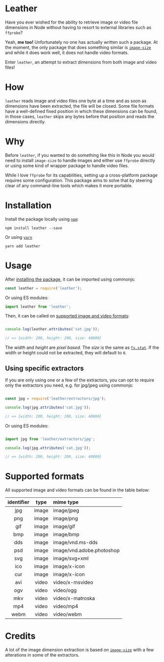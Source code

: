 # Leather

Have you ever wished for the ability to retrieve image or video file dimensions
in Node without having to resort to external libraries such as `ffprobe`?

Yeah, **me too!** Unfortunately no one has actually written such a package.
At the moment, the only package that does something similar is
[`image-size`](https://www.npmjs.com/package/image-size)
and while it does work well, it does not handle video formats.

Enter `leather`, an attempt to extract dimensions from both image and
video files!

# How

`leather` reads image and video files one byte at a time and as soon
as dimensions have been extracted, the file will be closed. Some file
formats have a well-defined fixed position in which these dimensions
can be found, in those cases, `leather` skips any bytes before that
position and reads the dimensions directly.

# Why

Before `leather`, if you wanted to do something like this in Node
you would need to install `image-size` to handle images and either
use `ffprobe` directly or using some kind of wrapper package to
handle video files.

While I love `ffprobe` for its capabilities, setting up a cross-platform
package requires some configuration. This package aims to solve that
by steering clear of any command-line tools which makes it more portable.

# Installation

Install the package locally using [`npm`](https://www.npmjs.com/):

```shell
npm install leather --save
```

Or using [`yarn`](https://yarnpkg.com/)

```shell
yarn add leather
```

# Usage

After [installing the package](#installation), it can be imported using commonjs:

```javascript
const leather = require('leather');
```

Or using ES modules:

```javascript
import leather from 'leather';
```

Then, it can be called on [supported image and video formats](#supported-formats):

```javascript

console.log(leather.attributes('cat.jpg'));

// => {width: 200, height: 200, size: 40000}
```

The _width_ and _height_ are _pixel based_. The _size_ is the same as
[`fs.stat`](https://nodejs.org/api/fs.html#fsstatpath-options-callback).
If the width or height could not be extracted, they will default to `0`.

## Using specific extractors

If you are only using one or a few of the extractors, you can opt to
require only the extractors you need, e.g. for jpg/jpeg using commonjs:

```javascript

const jpg = require('leather/extractors/jpg');

console.log(jpg.attributes('cat.jpg'));

// => {width: 200, height: 200, size: 40000}
```

Or using ES modules:

```javascript

import jpg from 'leather/extractors/jpg';

console.log(jpg.attributes('cat.jpg'));

// => {width: 200, height: 200, size: 40000}
```

# Supported formats

All supported image and video formats can be found in the table below:

| identifier | type  | mime type                 |
|:----------:|:-----:|:--------------------------|
|    jpg     | image | image/jpeg                |
|    png     | image | image/png                 |
|    gif     | image | image/gif                 |
|    bmp     | image | image/bmp                 |
|    dds     | image | image/vnd.ms-dds          |
|    psd     | image | image/vnd.adobe.photoshop |
|    svg     | image | image/svg+xml             |
|    ico     | image | image/x-icon              |
|    cur     | image | image/x-icon              |
|    avi     | video | video/x-msvideo           |
|    ogv     | video | video/ogg                 |
|    mkv     | video | video/x-matroska          |
|    mp4     | video | video/mp4                 |
|    webm    | video | video/webm                |

# Credits

A lot of the image dimension extraction is based on
[`image-size`](https://www.npmjs.com/package/image-size) with a few
alterations in some of the extractors.

